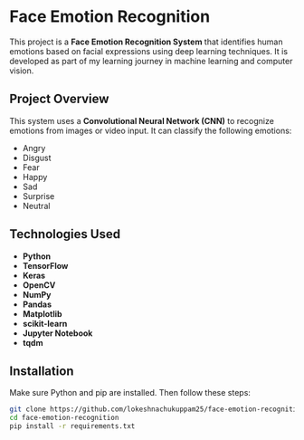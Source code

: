# Face Emotion Recognition 

This project is a **Face Emotion Recognition System** that identifies human emotions based on facial expressions using deep learning techniques. It is developed as part of my learning journey in machine learning and computer vision.

## Project Overview

This system uses a **Convolutional Neural Network (CNN)** to recognize emotions from images or video input. It can classify the following emotions:
- Angry 
- Disgust 
- Fear 
- Happy 
- Sad 
- Surprise 
- Neutral 

##  Technologies Used

- **Python**
- **TensorFlow**
- **Keras**
- **OpenCV**
- **NumPy**
- **Pandas**
- **Matplotlib**
- **scikit-learn**
- **Jupyter Notebook**
- **tqdm**

## Installation

Make sure Python and pip are installed. Then follow these steps:

```bash
git clone https://github.com/lokeshnachukuppam25/face-emotion-recognition.git
cd face-emotion-recognition
pip install -r requirements.txt


